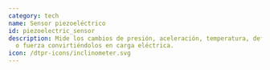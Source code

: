 ```yaml
---
category: tech
name: Sensor piezoeléctrico
id: piezoelectric_sensor
description: Mide los cambios de presión, aceleración, temperatura, deformación
  o fuerza convirtiéndolos en carga eléctrica.
icon: /dtpr-icons/inclinometer.svg
---
```

